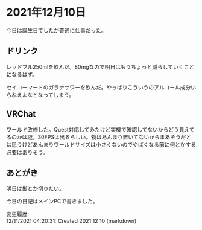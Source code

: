 # 2021年12月10日

今日は誕生日でしたが普通に仕事だった。

## ドリンク

レッドブル250mlを飲んだ。80mgなので明日はもうちょっと減らしていくことになるはず。

セイコーマートのガラナサワーを飲んだ。やっぱりこういうのアルコール成分いらねえよなとなってしまう。

## VRChat

ワールド改修した。Quest対応してみたけど実機で確認してないからどう見えてるのかは謎。30FPSは出るらしい。物はあんまり置いてないからまあそうだとは思うけどあんまりワールドサイズは小さくないのでやばくなる前に何とかする必要はありそう。

## あとがき

明日は髪とか切りたい。

今日の日記はメインPCで書きました。

変更履歴:  
12/11/2021 04:20:31: Created 2021 12 10 (markdown)  
